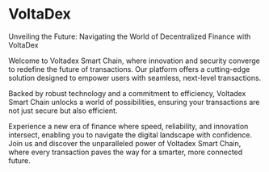 # VoltaDex

Unveiling the Future: Navigating the World of Decentralized Finance with VoltaDex

Welcome to Voltadex Smart Chain, where innovation and security converge to redefine the future of transactions. Our platform offers a cutting-edge solution designed to empower users with seamless, next-level transactions.

Backed by robust technology and a commitment to efficiency, Voltadex Smart Chain unlocks a world of possibilities, ensuring your transactions are not just secure but also efficient.

Experience a new era of finance where speed, reliability, and innovation intersect, enabling you to navigate the digital landscape with confidence. Join us and discover the unparalleled power of Voltadex Smart Chain, where every transaction paves the way for a smarter, more connected future.
